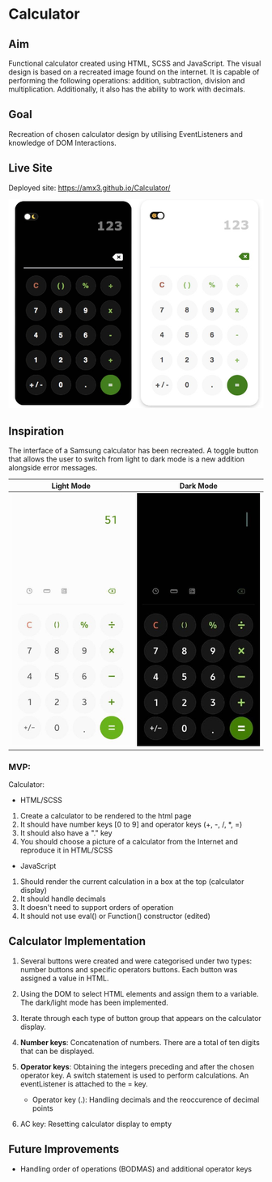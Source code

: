 # Calculator

## Aim

Functional calculator created using HTML, SCSS and JavaScript. The visual design is based on a recreated image found on the internet. It is capable of performing the following operations: addition, subtraction, division and multiplication. Additionally, it also has the ability to work with decimals.

## Goal

Recreation of chosen calculator design by utilising EventListeners and knowledge of DOM Interactions.

## Live Site

Deployed site: https://amx3.github.io/Calculator/

![image](./Images/image.jpg)

## Inspiration

The interface of a Samsung calculator has been recreated. A toggle button that allows the user to switch from light to dark mode is a new addition alongside error messages.

|           Light Mode            |           Dark Mode            |
| :-----------------------------: | :----------------------------: |
| ![image](Images/light-mode.jpg) | ![image](Images/dark-mode.jpg) |

### MVP:

Calculator:

-   HTML/SCSS

1. Create a calculator to be rendered to the html page
1. It should have number keys [0 to 9] and operator keys (+, -, /, \*, =)
1. It should also have a "." key
1. You should choose a picture of a calculator from the Internet and reproduce it in HTML/SCSS

-   JavaScript

1. Should render the current calculation in a box at the top (calculator display)
1. It should handle decimals
1. It doesn't need to support orders of operation
1. It should not use eval() or Function() constructor (edited)

## Calculator Implementation

1.  Several buttons were created and were categorised under two types: number buttons and specific operators buttons. Each button was assigned a value in HTML.

2.  Using the DOM to select HTML elements and assign them to a variable. The dark/light mode has been implemented.

3.  Iterate through each type of button group that appears on the calculator display.

4.  **Number keys**: Concatenation of numbers. There are a total of ten digits that can be displayed.

5.  **Operator keys**: Obtaining the integers preceding and after the chosen operator key. A switch statement is used to perform calculations. An eventListener is attached to the = key.

    -   Operator key (.): Handling decimals and the reoccurence of decimal points

6.  AC key: Resetting calculator display to empty

## Future Improvements

-   Handling order of operations (BODMAS) and additional operator keys

<!-- #### Additional Resources Used

-   Inspiration for toggle button appearance: https://www.youtube.com/watch?v=xodD0nw2veQ -->
